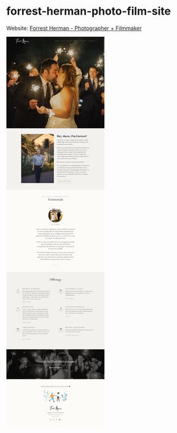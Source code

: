 # forrest-herman-photo-film-site

Website:
[Forrest Herman - Photographer + Filmmaker](https://forrestherman.ca)

![Site Demo](demo.jpeg)
